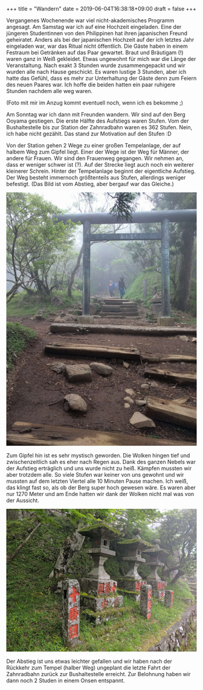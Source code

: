 +++
title = "Wandern"
date = 2019-06-04T16:38:18+09:00
draft = false
+++

Vergangenes Wochenende war viel nicht-akademisches Programm angesagt.
Am Samstag war ich auf eine Hochzeit eingeladen. Eine der jüngeren Studentinnen
von den Philippinen hat ihren japanischen Freund geheiratet. Anders als bei der
japanischen Hochzeit auf der ich letztes Jahr eingeladen war, war das Ritual
nicht öffentlich. Die Gäste haben in einem Festraum bei Getränken auf das Paar
gewartet. Braut und Bräutigam (!) waren ganz in Weiß gekleidet. Etwas ungewohnt
für mich war die Länge der Veranstaltung. Nach exakt 3 Stunden wurde
zusammengepackt und wir wurden alle nach Hause geschickt. Es waren lustige
3 Stunden, aber ich hatte das Gefühl, dass es mehr zur Unterhaltung der Gäste
denn zum Feiern des neuen Paares war. Ich hoffe die beiden hatten ein paar
ruhigere Stunden nachdem alle weg waren.

(Foto mit mir im Anzug kommt eventuell noch, wenn ich es bekomme ;)

Am Sonntag war ich dann mit Freunden wandern. Wir sind auf den Berg Ooyama
gestiegen. Die erste Hälfte des Aufstiegs waren Stufen. Vom der Bushaltestelle
bis zur Station der Zahnradbahn waren es 362 Stufen. Nein, ich habe nicht gezählt.
Das stand zur Motivation auf den Stufen :D

Von der Station gehen 2 Wege zu einer großen Tempelanlage, der auf halbem Weg
zum Gipfel liegt. Einer der Wege ist der Weg für Männer, der andere für Frauen.
Wir sind den Frauenweg gegangen. Wir nehmen an, dass er weniger schwer ist (?).
Auf der Strecke liegt auch noch ein weiterer kleinerer Schrein. Hinter der
Tempelanlage beginnt der eigentliche Aufstieg. Der Weg besteht immernoch
größtenteils aus Stufen, allerdings weniger befestigt. (Das Bild ist vom Abstieg,
aber bergauf war das Gleiche.)

![Steiniger Weg](/img/2019_06_02/stairs.jpeg)

Zum Gipfel hin ist es sehr mystisch geworden. Die Wolken hingen tief und
zwischenzeitlich sah es eher nach Regen aus. Dank des ganzen Nebels war der
Aufstieg erträglich und uns wurde nicht zu heiß. Kämpfen mussten wir aber
trotzdem alle. So viele Stufen war keiner von uns gewohnt und wir mussten auf
dem letzten Viertel alle 10 Minuten Pause machen. Ich weiß, das klingt fast so,
als ob der Berg super hoch gewesen wäre. Es waren aber nur 1270 Meter und am
Ende hatten wir dank der Wolken nicht mal was von der Aussicht.

![Gipfel](/img/2019_06_02/top.jpg)

Der Abstieg ist uns etwas leichter gefallen und wir haben nach der Rückkehr zum
Tempel (halber Weg) ungeplant die letzte Fahrt der Zahnradbahn zurück zur
Bushaltestelle erreicht. Zur Belohnung haben wir dann noch 2 Studen in einem
Onsen entspannt.
